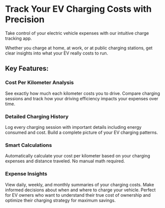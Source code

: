 # Track Your EV Charging Costs with Precision

Take control of your electric vehicle expenses with our intuitive charge tracking app.

Whether you charge at home, at work, or at public charging stations, get clear insights into what your EV really costs to run.

## Key Features:

### Cost Per Kilometer Analysis
See exactly how much each kilometer costs you to drive. Compare charging sessions and track how your driving efficiency impacts your expenses over time.

### Detailed Charging History
Log every charging session with important details including energy consumed and cost. Build a complete picture of your EV charging patterns.

### Smart Calculations
Automatically calculate your cost per kilometer based on your charging expenses and distance traveled. No manual math required.

### Expense Insights
View daily, weekly, and monthly summaries of your charging costs. Make informed decisions about when and where to charge your vehicle.
Perfect for EV owners who want to understand their true cost of ownership and optimize their charging strategy for maximum savings.
